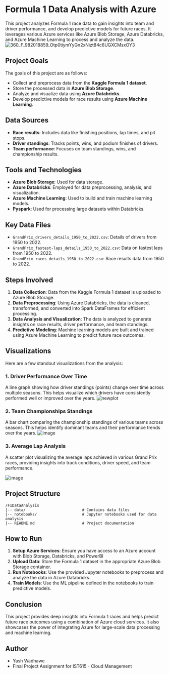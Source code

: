 
# Formula 1 Data Analysis with Azure

This project analyzes Formula 1 race data to gain insights into team and driver performance, and develop predictive models for future races. It leverages various Azure services like Azure Blob Storage, Azure Databricks, and Azure Machine Learning to process and analyze the data.
![360_F_982018859_Otp0tiymYyGn2xNizt84c6UGXCMsxOY3](https://github.com/user-attachments/assets/e265e38d-b6fb-4fa5-9706-166fb4cb7d31)


## Project Goals

The goals of this project are as follows:
- Collect and preprocess data from the **Kaggle Formula 1 dataset**.
- Store the processed data in **Azure Blob Storage**.
- Analyze and visualize data using **Azure Databricks**.
- Develop predictive models for race results using **Azure Machine Learning**.

## Data Sources

- **Race results**: Includes data like finishing positions, lap times, and pit stops.
- **Driver standings**: Tracks points, wins, and podium finishes of drivers.
- **Team performance**: Focuses on team standings, wins, and championship results.

## Tools and Technologies

- **Azure Blob Storage**: Used for data storage.
- **Azure Databricks**: Employed for data preprocessing, analysis, and visualization.
- **Azure Machine Learning**: Used to build and train machine learning models.
- **Pyspark**: Used for processing large datasets within Databricks.

## Key Data Files

- `GrandPrix_drivers_details_1950_to_2022.csv`: Details of drivers from 1950 to 2022.
- `GrandPrix_fastest-laps_details_1950_to_2022.csv`: Data on fastest laps from 1950 to 2022.
- `GrandPrix_races_details_1950_to_2022.csv`: Race results data from 1950 to 2022.

## Steps Involved

1. **Data Collection**: Data from the Kaggle Formula 1 dataset is uploaded to Azure Blob Storage.
2. **Data Preprocessing**: Using Azure Databricks, the data is cleaned, transformed, and converted into Spark DataFrames for efficient processing.
3. **Data Analysis and Visualization**: The data is analyzed to generate insights on race results, driver performance, and team standings.
4. **Predictive Modeling**: Machine learning models are built and trained using Azure Machine Learning to predict future race outcomes.

## Visualizations

Here are a few standout visualizations from the analysis:

### 1. Driver Performance Over Time
A line graph showing how driver standings (points) change over time across multiple seasons. This helps visualize which drivers have consistently performed well or improved over the years.
![newplot](https://github.com/user-attachments/assets/f0c26299-c15c-40b3-a47a-5f4467a38af3)


### 2. Team Championships Standings
A bar chart comparing the championship standings of various teams across seasons. This helps identify dominant teams and their performance trends over the years.
![image](https://github.com/user-attachments/assets/229c29f5-987e-42bb-a719-aa77b244da7d)


### 3. Average Lap Analysis
A scatter plot visualizing the average laps achieved in various Grand Prix races, providing insights into track conditions, driver speed, and team performance.

![image](https://github.com/user-attachments/assets/9ada2ea3-f4bf-4776-95c7-7396063b9d4e)



## Project Structure

```
/F1DataAnalysis
|-- data/                         # Contains data files
|-- notebooks/                    # Jupyter notebooks used for data analysis
|-- README.md                     # Project documentation
```

## How to Run

1. **Setup Azure Services**: Ensure you have access to an Azure account with Blob Storage, Databricks, and PowerBI
2. **Upload Data**: Store the Formula 1 dataset in the appropriate Azure Blob Storage container.
3. **Run Notebooks**: Use the provided Jupyter notebooks to preprocess and analyze the data in Azure Databricks.
4. **Train Models**: Use the ML pipeline defined in the notebooks to train predictive models.

## Conclusion

This project provides deep insights into Formula 1 races and helps predict future race outcomes using a combination of Azure cloud services. It also showcases the power of integrating Azure for large-scale data processing and machine learning.

## Author

- Yash Wadhawe
- Final Project Assignment for IST615 - Cloud Management

